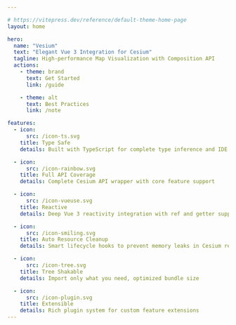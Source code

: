 ```yaml
---

# https://vitepress.dev/reference/default-theme-home-page
layout: home

hero:
  name: "Vesium"
  text: "Elegant Vue 3 Integration for Cesium"
  tagline: High-performance Map Visualization with Composition API
  actions:
    - theme: brand
      text: Get Started
      link: /guide

    - theme: alt
      text: Best Practices
      link: /note

features:
  - icon:
      src: /icon-ts.svg
    title: Type Safe
    details: Built with TypeScript for complete type inference and IDE hints

  - icon:
      src: /icon-rainbow.svg
    title: Full API Coverage
    details: Complete Cesium API wrapper with core feature support

  - icon:
      src: /icon-vueuse.svg
    title: Reactive
    details: Deep Vue 3 reactivity integration with ref and getter support

  - icon:
      src: /icon-smiling.svg
    title: Auto Resource Cleanup
    details: Smart lifecycle hooks to prevent memory leaks in Cesium resources

  - icon:
      src: /icon-tree.svg
    title: Tree Shakable
    details: Import only what you need, optimized bundle size

  - icon:
      src: /icon-plugin.svg
    title: Extensible
    details: Rich plugin system for custom feature extensions
---
```

